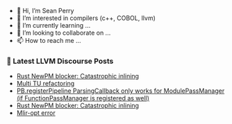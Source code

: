 - 👋 Hi, I’m Sean Perry
- 👀 I’m interested in compilers (c++, COBOL, llvm)
- 🌱 I’m currently learning ...
- 💞️ I’m looking to collaborate on ...
- 📫 How to reach me ...

<!---
s66perry/s66perry is a ✨ special ✨ repository because its `README.md` (this file) appears on your GitHub profile.
You can click the Preview link to take a look at your changes.
--->
### 📕 Latest LLVM Discourse Posts

<!-- DISCOURSE-LLVM:START -->
- [Rust NewPM blocker: Catastrophic inlining](https://llvm.discourse.group/t/rust-newpm-blocker-catastrophic-inlining/6171/2)
- [Multi TU refactoring](https://llvm.discourse.group/t/multi-tu-refactoring/6154/2)
- [PB.registerPipeline ParsingCallback only works for ModulePassManager &lpar;if FunctionPassManager is registered as well&rpar;](https://llvm.discourse.group/t/pb-registerpipeline-parsingcallback-only-works-for-modulepassmanager-if-functionpassmanager-is-registered-as-well/5969/3)
- [Rust NewPM blocker: Catastrophic inlining](https://llvm.discourse.group/t/rust-newpm-blocker-catastrophic-inlining/6171/1)
- [Mlir-opt error](https://llvm.discourse.group/t/mlir-opt-error/6088/4)
<!-- DISCOURSE-LLVM:END -->
